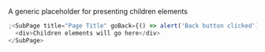 A generic placeholder for presenting children elements

```js
;<SubPage title="Page Title" goBack={() => alert('Back button clicked')}>
  <div>Children elements will go here</div>
</SubPage>
```
